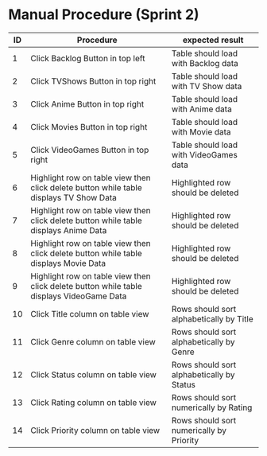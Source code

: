 
# Manual Procedure (Sprint 2) 

| ID | Procedure | expected result|
| ---- | ----------- | ---------------- |
|1|Click Backlog Button in top left |Table should load with Backlog data|
|2|Click TVShows Button in top right | Table should load with TV Show data |
|3|Click Anime Button in top right | Table should load with Anime data |
|4|Click Movies Button in top right | Table should load with Movie data |
|5|Click VideoGames Button in top right | Table should load with VideoGames data |
|6|Highlight row on table view then click delete button while table displays TV Show Data | Highlighted row should be deleted |
|7|Highlight row on table view then click delete button while table displays Anime Data | Highlighted row should be deleted |
|8|Highlight row on table view then click delete button while table displays Movie Data | Highlighted row should be deleted |
|9|Highlight row on table view then click delete button while table displays VideoGame Data | Highlighted row should be deleted |
|10|Click Title column on table view | Rows should sort alphabetically by Title |
|11|Click Genre column on table view | Rows should sort alphabetically by Genre |
|12|Click Status column on table view | Rows should sort alphabetically by Status |
|13|Click Rating column on table view | Rows should sort numerically by Rating |
|14|Click Priority column on table view | Rows should sort numerically by Priority |
